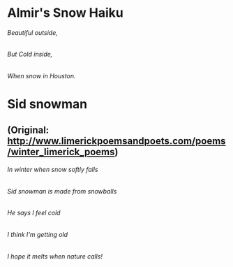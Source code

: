 
# Almir's Snow Haiku
###### Beautiful outside,
###### But Cold inside,
###### When snow in Houston.

# Sid snowman
## (Original: http://www.limerickpoemsandpoets.com/poems/winter_limerick_poems)
###### In winter when snow softly falls
###### Sid snowman is made from snowballs
###### He says I feel cold
###### I think I'm getting old
###### I hope it melts when nature calls!
